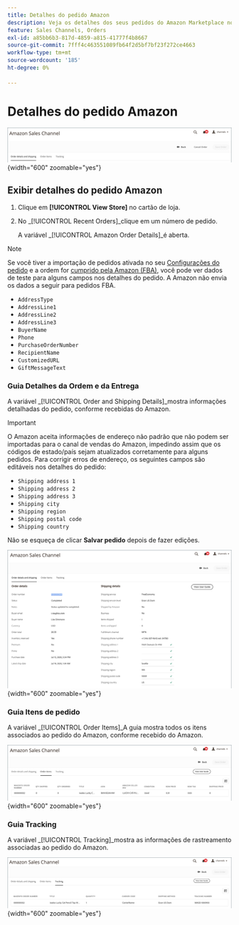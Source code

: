 ```yaml
---
title: Detalhes do pedido Amazon
description: Veja os detalhes dos seus pedidos do Amazon Marketplace no Adobe Commerce ou no Magento Open Source Admin.
feature: Sales Channels, Orders
exl-id: a85bb6b3-817d-4859-a815-41777f4b8667
source-git-commit: 7fff4c463551089fb64f2d5bf7bf23f272ce4663
workflow-type: tm+mt
source-wordcount: '185'
ht-degree: 0%

---
```


# Detalhes do pedido Amazon

![Detalhes do pedido Amazon](assets/amazon-order-details-header.png){width="600" zoomable="yes"}

## Exibir detalhes do pedido Amazon

1. Clique em **[!UICONTROL View Store]** no cartão de loja.

1. No _[!UICONTROL Recent Orders]_clique em um número de pedido.

   A variável _[!UICONTROL Amazon Order Details]_é aberta.

>[!NOTE]
>
>Se você tiver a importação de pedidos ativada no seu [Configurações do pedido](./order-settings.md) e a ordem for [cumprido pela Amazon (FBA)](./fulfilled-by.md), você pode ver dados de teste para alguns campos nos detalhes do pedido. A Amazon não envia os dados a seguir para pedidos FBA.
>
> - `AddressType`
> - `AddressLine1`
> - `AddressLine2`
> - `AddressLine3`
> - `BuyerName`
> - `Phone`
> - `PurchaseOrderNumber`
> - `RecipientName`
> - `CustomizedURL`
> - `GiftMessageText`

### Guia Detalhes da Ordem e da Entrega

A variável _[!UICONTROL Order and Shipping Details]_mostra informações detalhadas do pedido, conforme recebidas do Amazon.

>[!IMPORTANT]
>
>O Amazon aceita informações de endereço não padrão que não podem ser importadas para o canal de vendas do Amazon, impedindo assim que os códigos de estado/país sejam atualizados corretamente para alguns pedidos. Para corrigir erros de endereço, os seguintes campos são editáveis nos detalhes do pedido:
>
>- `Shipping address 1`
>- `Shipping address 2`
>- `Shipping address 3`
>- `Shipping city`
>- `Shipping region`
>- `Shipping postal code`
>- `Shipping country`
>
>Não se esqueça de clicar **Salvar pedido** depois de fazer edições.

![Detalhes do pedido e do envio](assets/amazon-order-details.png){width="600" zoomable="yes"}

### Guia Itens de pedido

A variável _[!UICONTROL Order Items]_A guia mostra todos os itens associados ao pedido do Amazon, conforme recebido do Amazon.

![Detalhes do item do pedido](assets/amazon-order-item-details.png){width="600" zoomable="yes"}

### Guia Tracking

A variável _[!UICONTROL Tracking]_mostra as informações de rastreamento associadas ao pedido do Amazon.

![Detalhes de rastreamento](assets/amazon-order-tracking-details.png){width="600" zoomable="yes"}
